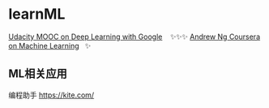 # learnML

[Udacity MOOC on Deep Learning with Google][udacity-deep-learning]    ✨✨✨
[Andrew Ng Coursera on Machine Learning][coursera-machine-learning]   ✨

ML相关应用
-------------
编程助手
https://kite.com/


[udacity-deep-learning]: https://www.udacity.com/course/deep-learning--ud730
[coursera-machine-learning]: https://www.coursera.org/learn/machine-learning/
